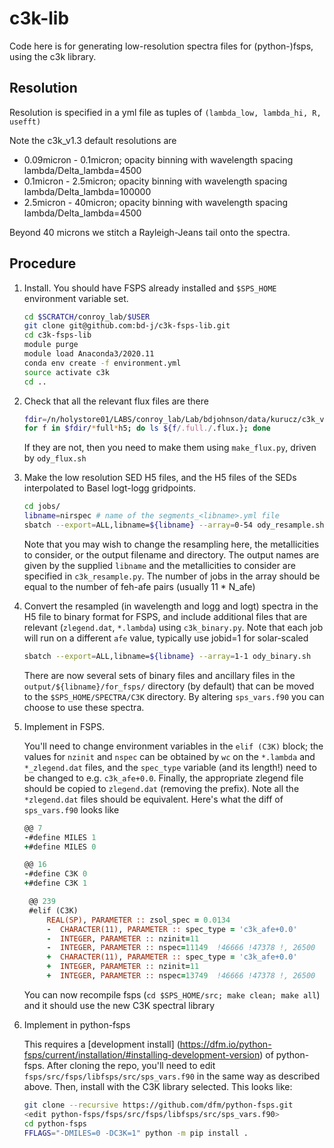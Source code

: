 # c3k-lib

Code here is for generating low-resolution spectra files for (python-)fsps,
using the c3k library.

## Resolution

Resolution is specified in a yml file as tuples of `(lambda_low, lambda_hi, R, usefft)`

Note the c3k_v1.3 default resolutions are

* 0.09micron - 0.1micron; opacity binning with wavelength spacing lambda/Delta_lambda=4500
* 0.1micron - 2.5micron; opacity binning with wavelength spacing lambda/Delta_lambda=100000
* 2.5micron - 40micron; opacity binning with wavelength spacing lambda/Delta_lambda=4500

Beyond 40 microns we stitch a Rayleigh-Jeans tail onto the spectra.

## Procedure

1. Install.  You should have FSPS already installed and `$SPS_HOME` environment variable set.

   ```sh
   cd $SCRATCH/conroy_lab/$USER
   git clone git@github.com:bd-j/c3k-fsps-lib.git
   cd c3k-fsps-lib
   module purge
   module load Anaconda3/2020.11
   conda env create -f environment.yml
   source activate c3k
   cd ..
   ```

2. Check that all the relevant flux files are there

   ```sh
   fdir=/n/holystore01/LABS/conroy_lab/Lab/bdjohnson/data/kurucz/c3k_v1.3/fullres
   for f in $fdir/*full*h5; do ls ${f/.full./.flux.}; done
   ```

   If they are not, then you need to make them using `make_flux.py`, driven by `ody_flux.sh`

3. Make the low resolution SED H5 files, and the H5 files of the SEDs
   interpolated to Basel logt-logg gridpoints.

   ```sh
   cd jobs/
   libname=nirspec # name of the segments_<libname>.yml file
   sbatch --export=ALL,libname=${libname} --array=0-54 ody_resample.sh
   ```

   Note that you may wish to change the resampling here, the metallicities to
   consider, or the output filename and directory.  The output names are given
   by the supplied `libname` and the metallicities to consider are
   specified in `c3k_resample.py`.  The number of jobs in the array should be
   equal to the number of feh-afe pairs (usually 11 * N_afe)

4. Convert the resampled (in wavelength and logg and logt) spectra in the H5
   file to binary format for FSPS, and include additional files that are
   relevant (`zlegend.dat`, `*.lambda`) using `c3k_binary.py`.  Note that each
   job will run on a different `afe` value, typically use jobid=1 for solar-scaled

   ```sh
   sbatch --export=ALL,libname=${libname} --array=1-1 ody_binary.sh
   ```

   There are now several sets of binary files and ancillary files in the
   `output/${libname}/for_fsps/` directory (by default) that can be moved to the
   ```$SPS_HOME/SPECTRA/C3K``` directory.  By altering `sps_vars.f90` you can
   choose to use these spectra.

5. Implement in FSPS.

   You'll need to change environment variables in the ``elif (C3K)`` block; the
   values for `nzinit` and `nspec` can be obtained by `wc` on the `*.lambda` and
   `*_zlegend.dat` files, and the `spec_type` variable (and its length!) need to
   be changed to e.g. `c3k_afe+0.0`. Finally, the appropriate zlegend file
   should be copied to `zlegend.dat` (removing the prefix).  Note all the
   `*zlegend.dat` files should be equivalent.  Here's what the diff of
   `sps_vars.f90` looks like

   ```f90
   @@ 7
   -#define MILES 1
   +#define MILES 0

   @@ 16
   -#define C3K 0
   +#define C3K 1

    @@ 239
    #elif (C3K)
        REAL(SP), PARAMETER :: zsol_spec = 0.0134
        -  CHARACTER(11), PARAMETER :: spec_type = 'c3k_afe+0.0'
        -  INTEGER, PARAMETER :: nzinit=11
        -  INTEGER, PARAMETER :: nspec=11149  !46666 !47378 !, 26500
        +  CHARACTER(11), PARAMETER :: spec_type = 'c3k_afe+0.0'
        +  INTEGER, PARAMETER :: nzinit=11
        +  INTEGER, PARAMETER :: nspec=13749  !46666 !47378 !, 26500
    ```

    You can now recompile fsps (`cd $SPS_HOME/src; make clean; make all`) and it
    should use the new C3K spectral library

6. Implement in python-fsps

   This requires a [development install]
   (https://dfm.io/python-fsps/current/installation/#installing-development-version)
   of python-fsps. After cloning the repo, you'll need to edit
   `fsps/src/fsps/libfsps/src/sps_vars.f90` in the same way as described above.
   Then, install with the C3K library selected.  This looks like:

   ```sh
   git clone --recursive https://github.com/dfm/python-fsps.git
   <edit python-fsps/fsps/src/fsps/libfsps/src/sps_vars.f90>
   cd python-fsps
   FFLAGS="-DMILES=0 -DC3K=1" python -m pip install .
   ```